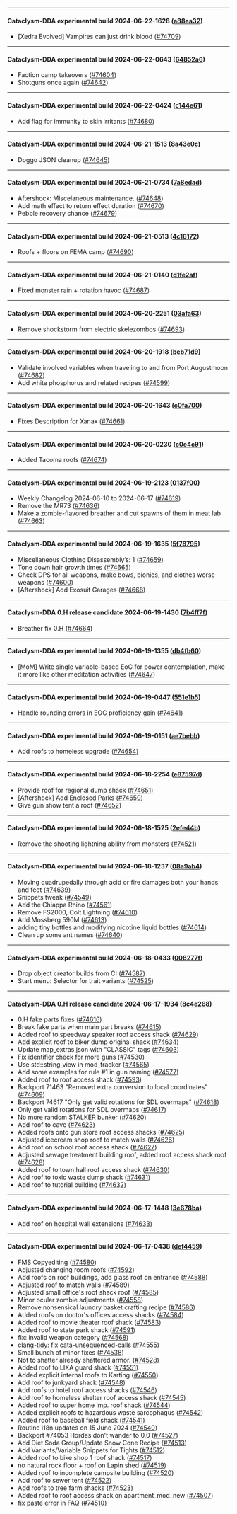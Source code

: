 
---

#### Cataclysm-DDA experimental build 2024-06-22-1628 ([a88ea32](https://github.com/CleverRaven/Cataclysm-DDA/releases/tag/cdda-experimental-2024-06-22-1628))

* [Xedra Evolved] Vampires can just drink blood ([#74709](https://github.com/CleverRaven/Cataclysm-DDA/pull/74709))

---

#### Cataclysm-DDA experimental build 2024-06-22-0643 ([64852a6](https://github.com/CleverRaven/Cataclysm-DDA/releases/tag/cdda-experimental-2024-06-22-0643))

* Faction camp takeovers ([#74604](https://github.com/CleverRaven/Cataclysm-DDA/pull/74604))
* Shotguns once again ([#74642](https://github.com/CleverRaven/Cataclysm-DDA/pull/74642))

---

#### Cataclysm-DDA experimental build 2024-06-22-0424 ([c144e61](https://github.com/CleverRaven/Cataclysm-DDA/releases/tag/cdda-experimental-2024-06-22-0424))

* Add flag for immunity to skin irritants ([#74680](https://github.com/CleverRaven/Cataclysm-DDA/pull/74680))

---

#### Cataclysm-DDA experimental build 2024-06-21-1513 ([8a43e0c](https://github.com/CleverRaven/Cataclysm-DDA/releases/tag/cdda-experimental-2024-06-21-1513))

* Doggo JSON cleanup ([#74645](https://github.com/CleverRaven/Cataclysm-DDA/pull/74645))

---

#### Cataclysm-DDA experimental build 2024-06-21-0734 ([7a8edad](https://github.com/CleverRaven/Cataclysm-DDA/releases/tag/cdda-experimental-2024-06-21-0734))

* Aftershock: Miscelaneous maintenance. ([#74648](https://github.com/CleverRaven/Cataclysm-DDA/pull/74648))
* Add math effect to return effect duration ([#74670](https://github.com/CleverRaven/Cataclysm-DDA/pull/74670))
* Pebble recovery chance ([#74679](https://github.com/CleverRaven/Cataclysm-DDA/pull/74679))

---

#### Cataclysm-DDA experimental build 2024-06-21-0513 ([4c16172](https://github.com/CleverRaven/Cataclysm-DDA/releases/tag/cdda-experimental-2024-06-21-0513))

* Roofs + floors on FEMA camp ([#74690](https://github.com/CleverRaven/Cataclysm-DDA/pull/74690))

---

#### Cataclysm-DDA experimental build 2024-06-21-0140 ([d1fe2af](https://github.com/CleverRaven/Cataclysm-DDA/releases/tag/cdda-experimental-2024-06-21-0140))

* Fixed monster rain + rotation havoc ([#74687](https://github.com/CleverRaven/Cataclysm-DDA/pull/74687))

---

#### Cataclysm-DDA experimental build 2024-06-20-2251 ([03afa63](https://github.com/CleverRaven/Cataclysm-DDA/releases/tag/cdda-experimental-2024-06-20-2251))

*  Remove shockstorm from electric skelezombos ([#74693](https://github.com/CleverRaven/Cataclysm-DDA/pull/74693))

---

#### Cataclysm-DDA experimental build 2024-06-20-1918 ([beb71d9](https://github.com/CleverRaven/Cataclysm-DDA/releases/tag/cdda-experimental-2024-06-20-1918))

* Validate involved variables when traveling to and from Port Augustmoon ([#74682](https://github.com/CleverRaven/Cataclysm-DDA/pull/74682))
* Add white phosphorus and related recipes ([#74599](https://github.com/CleverRaven/Cataclysm-DDA/pull/74599))

---

#### Cataclysm-DDA experimental build 2024-06-20-1643 ([c0fa700](https://github.com/CleverRaven/Cataclysm-DDA/releases/tag/cdda-experimental-2024-06-20-1643))

* Fixes Description for Xanax ([#74661](https://github.com/CleverRaven/Cataclysm-DDA/pull/74661))

---

#### Cataclysm-DDA experimental build 2024-06-20-0230 ([c0e4c91](https://github.com/CleverRaven/Cataclysm-DDA/releases/tag/cdda-experimental-2024-06-20-0230))

* Added Tacoma roofs ([#74674](https://github.com/CleverRaven/Cataclysm-DDA/pull/74674))

---

#### Cataclysm-DDA experimental build 2024-06-19-2123 ([0137f00](https://github.com/CleverRaven/Cataclysm-DDA/releases/tag/cdda-experimental-2024-06-19-2123))

* Weekly Changelog 2024-06-10 to 2024-06-17 ([#74619](https://github.com/CleverRaven/Cataclysm-DDA/pull/74619))
* Remove the MR73 ([#74636](https://github.com/CleverRaven/Cataclysm-DDA/pull/74636))
* Make a zombie-flavored breather and cut spawns of them in meat lab ([#74663](https://github.com/CleverRaven/Cataclysm-DDA/pull/74663))

---

#### Cataclysm-DDA experimental build 2024-06-19-1635 ([5f78795](https://github.com/CleverRaven/Cataclysm-DDA/releases/tag/cdda-experimental-2024-06-19-1635))

* Miscellaneous Clothing Disassembly’s: 1 ([#74659](https://github.com/CleverRaven/Cataclysm-DDA/pull/74659))
* Tone down hair growth times ([#74665](https://github.com/CleverRaven/Cataclysm-DDA/pull/74665))
* Check DPS for all weapons, make bows, bionics, and clothes worse weapons ([#74600](https://github.com/CleverRaven/Cataclysm-DDA/pull/74600))
* [Aftershock] Add Exosuit Garages ([#74668](https://github.com/CleverRaven/Cataclysm-DDA/pull/74668))

---

#### Cataclysm-DDA 0.H release candidate 2024-06-19-1430 ([7b4ff7f](https://github.com/CleverRaven/Cataclysm-DDA/releases/tag/cdda-0.H-2024-06-19-1430))

* Breather fix 0.H ([#74664](https://github.com/CleverRaven/Cataclysm-DDA/pull/74664))

---

#### Cataclysm-DDA experimental build 2024-06-19-1355 ([db4fb60](https://github.com/CleverRaven/Cataclysm-DDA/releases/tag/cdda-experimental-2024-06-19-1355))

* [MoM] Write single variable-based EoC for power contemplation, make it more like other meditation activities ([#74647](https://github.com/CleverRaven/Cataclysm-DDA/pull/74647))

---

#### Cataclysm-DDA experimental build 2024-06-19-0447 ([551e1b5](https://github.com/CleverRaven/Cataclysm-DDA/releases/tag/cdda-experimental-2024-06-19-0447))

* Handle rounding errors in EOC proficiency gain ([#74641](https://github.com/CleverRaven/Cataclysm-DDA/pull/74641))

---

#### Cataclysm-DDA experimental build 2024-06-19-0151 ([ae7bebb](https://github.com/CleverRaven/Cataclysm-DDA/releases/tag/cdda-experimental-2024-06-19-0151))

* Add roofs to homeless upgrade ([#74654](https://github.com/CleverRaven/Cataclysm-DDA/pull/74654))

---

#### Cataclysm-DDA experimental build 2024-06-18-2254 ([e87597d](https://github.com/CleverRaven/Cataclysm-DDA/releases/tag/cdda-experimental-2024-06-18-2254))

* Provide roof for regional dump shack ([#74651](https://github.com/CleverRaven/Cataclysm-DDA/pull/74651))
* [Aftershock] Add Enclosed Parks ([#74650](https://github.com/CleverRaven/Cataclysm-DDA/pull/74650))
* Give gun show tent a roof ([#74652](https://github.com/CleverRaven/Cataclysm-DDA/pull/74652))

---

#### Cataclysm-DDA experimental build 2024-06-18-1525 ([2efe44b](https://github.com/CleverRaven/Cataclysm-DDA/releases/tag/cdda-experimental-2024-06-18-1525))

* Remove the shooting lightning ability from monsters ([#74521](https://github.com/CleverRaven/Cataclysm-DDA/pull/74521))

---

#### Cataclysm-DDA experimental build 2024-06-18-1237 ([08a9ab4](https://github.com/CleverRaven/Cataclysm-DDA/releases/tag/cdda-experimental-2024-06-18-1237))

* Moving quadrupedally through acid or fire damages both your hands and feet ([#74639](https://github.com/CleverRaven/Cataclysm-DDA/pull/74639))
* Snippets tweak ([#74549](https://github.com/CleverRaven/Cataclysm-DDA/pull/74549))
* Add the Chiappa Rhino ([#74561](https://github.com/CleverRaven/Cataclysm-DDA/pull/74561))
* Remove FS2000, Colt Lightning  ([#74610](https://github.com/CleverRaven/Cataclysm-DDA/pull/74610))
* Add Mossberg 590M ([#74613](https://github.com/CleverRaven/Cataclysm-DDA/pull/74613))
* adding tiny bottles and modifying nicotine liquid bottles ([#74614](https://github.com/CleverRaven/Cataclysm-DDA/pull/74614))
* Clean up some ant names ([#74640](https://github.com/CleverRaven/Cataclysm-DDA/pull/74640))

---

#### Cataclysm-DDA experimental build 2024-06-18-0433 ([008277f](https://github.com/CleverRaven/Cataclysm-DDA/releases/tag/cdda-experimental-2024-06-18-0433))

* Drop object creator builds from CI ([#74587](https://github.com/CleverRaven/Cataclysm-DDA/pull/74587))
* Start menu: Selector for trait variants ([#74525](https://github.com/CleverRaven/Cataclysm-DDA/pull/74525))

---

#### Cataclysm-DDA 0.H release candidate 2024-06-17-1934 ([8c4e268](https://github.com/CleverRaven/Cataclysm-DDA/releases/tag/cdda-0.H-2024-06-17-1934))

* 0.H fake parts fixes ([#74616](https://github.com/CleverRaven/Cataclysm-DDA/pull/74616))
* Break fake parts when main part breaks ([#74615](https://github.com/CleverRaven/Cataclysm-DDA/pull/74615))
* Added roof to speedway speaker roof access shack ([#74629](https://github.com/CleverRaven/Cataclysm-DDA/pull/74629))
* Add explicit roof to biker dump original shack ([#74634](https://github.com/CleverRaven/Cataclysm-DDA/pull/74634))
* Update map_extras.json with "CLASSIC" tags ([#74603](https://github.com/CleverRaven/Cataclysm-DDA/pull/74603))
* Fix identifier check for more guns ([#74530](https://github.com/CleverRaven/Cataclysm-DDA/pull/74530))
* Use std::string_view in mod_tracker ([#74565](https://github.com/CleverRaven/Cataclysm-DDA/pull/74565))
* Add some examples for rule #1 in gun naming ([#74577](https://github.com/CleverRaven/Cataclysm-DDA/pull/74577))
* Added roof to roof access shack ([#74593](https://github.com/CleverRaven/Cataclysm-DDA/pull/74593))
* Backport 71463 "Removed extra conversion to local coordinates" ([#74609](https://github.com/CleverRaven/Cataclysm-DDA/pull/74609))
* Backport 74617 "Only get valid rotations for SDL overmaps" ([#74618](https://github.com/CleverRaven/Cataclysm-DDA/pull/74618))
* Only get valid rotations for SDL overmaps ([#74617](https://github.com/CleverRaven/Cataclysm-DDA/pull/74617))
* No more random STALKER bunker ([#74620](https://github.com/CleverRaven/Cataclysm-DDA/pull/74620))
* Add roof to cave ([#74623](https://github.com/CleverRaven/Cataclysm-DDA/pull/74623))
* Added roofs onto gun store roof access shacks ([#74625](https://github.com/CleverRaven/Cataclysm-DDA/pull/74625))
* Adjusted icecream shop roof to match walls ([#74626](https://github.com/CleverRaven/Cataclysm-DDA/pull/74626))
* Add roof on school roof access shack ([#74627](https://github.com/CleverRaven/Cataclysm-DDA/pull/74627))
* Adjusted sewage treatment building roof, added roof access shack roof ([#74628](https://github.com/CleverRaven/Cataclysm-DDA/pull/74628))
* Added roof to town hall roof access shack ([#74630](https://github.com/CleverRaven/Cataclysm-DDA/pull/74630))
* Add roof to toxic waste dump shack ([#74631](https://github.com/CleverRaven/Cataclysm-DDA/pull/74631))
* Add roof to tutorial building ([#74632](https://github.com/CleverRaven/Cataclysm-DDA/pull/74632))

---

#### Cataclysm-DDA experimental build 2024-06-17-1448 ([3e678ba](https://github.com/CleverRaven/Cataclysm-DDA/releases/tag/cdda-experimental-2024-06-17-1448))

* Add roof on hospital wall extensions ([#74633](https://github.com/CleverRaven/Cataclysm-DDA/pull/74633))

---

#### Cataclysm-DDA experimental build 2024-06-17-0438 ([def4459](https://github.com/CleverRaven/Cataclysm-DDA/releases/tag/cdda-experimental-2024-06-17-0438))

* FMS Copyediting ([#74580](https://github.com/CleverRaven/Cataclysm-DDA/pull/74580))
* Adjusted changing room roofs ([#74592](https://github.com/CleverRaven/Cataclysm-DDA/pull/74592))
* Add roofs on roof buildings, add glass roof on entrance ([#74588](https://github.com/CleverRaven/Cataclysm-DDA/pull/74588))
* Adjusted roof to match walls ([#74589](https://github.com/CleverRaven/Cataclysm-DDA/pull/74589))
* Adjusted small office's roof shack roof ([#74585](https://github.com/CleverRaven/Cataclysm-DDA/pull/74585))
* Minor ocular zombie adjustments ([#74558](https://github.com/CleverRaven/Cataclysm-DDA/pull/74558))
* Remove nonsensical laundry basket crafting recipe ([#74586](https://github.com/CleverRaven/Cataclysm-DDA/pull/74586))
* Added roofs on doctor's offices access shacks ([#74584](https://github.com/CleverRaven/Cataclysm-DDA/pull/74584))
* Added roof to movie theater roof shack ([#74583](https://github.com/CleverRaven/Cataclysm-DDA/pull/74583))
* Added roof to state park shack ([#74591](https://github.com/CleverRaven/Cataclysm-DDA/pull/74591))
* fix: invalid weapon category ([#74568](https://github.com/CleverRaven/Cataclysm-DDA/pull/74568))
* clang-tidy: fix cata-unsequenced-calls ([#74555](https://github.com/CleverRaven/Cataclysm-DDA/pull/74555))
* Small bunch of minor fixes ([#74538](https://github.com/CleverRaven/Cataclysm-DDA/pull/74538))
* Not to shatter already shattered armor. ([#74528](https://github.com/CleverRaven/Cataclysm-DDA/pull/74528))
* Added roof to LIXA guard shack ([#74551](https://github.com/CleverRaven/Cataclysm-DDA/pull/74551))
* Added explicit internal roofs to Karting ([#74550](https://github.com/CleverRaven/Cataclysm-DDA/pull/74550))
* Add roof to junkyard shack ([#74548](https://github.com/CleverRaven/Cataclysm-DDA/pull/74548))
* Add roofs to hotel roof access shacks ([#74546](https://github.com/CleverRaven/Cataclysm-DDA/pull/74546))
* Add roof to homeless shelter roof access shack ([#74545](https://github.com/CleverRaven/Cataclysm-DDA/pull/74545))
* Added roof to super home imp. roof shack ([#74544](https://github.com/CleverRaven/Cataclysm-DDA/pull/74544))
* Added explicit roofs to hazardous waste sarcophagus ([#74542](https://github.com/CleverRaven/Cataclysm-DDA/pull/74542))
* Added roof to baseball field shack ([#74541](https://github.com/CleverRaven/Cataclysm-DDA/pull/74541))
* Routine i18n updates on 15 June 2024 ([#74540](https://github.com/CleverRaven/Cataclysm-DDA/pull/74540))
* Backport #74053 Hordes don't wander to 0,0 ([#74527](https://github.com/CleverRaven/Cataclysm-DDA/pull/74527))
* Add Diet Soda Group/Update Snow Cone Recipe ([#74513](https://github.com/CleverRaven/Cataclysm-DDA/pull/74513))
* Add Variants/Variable Snippets for Tights ([#74512](https://github.com/CleverRaven/Cataclysm-DDA/pull/74512))
* Added roof to bike shop 1 roof shack ([#74517](https://github.com/CleverRaven/Cataclysm-DDA/pull/74517))
* no natural rock floor + roof on Lapin shed ([#74519](https://github.com/CleverRaven/Cataclysm-DDA/pull/74519))
* Added roof to incomplete campsite building ([#74520](https://github.com/CleverRaven/Cataclysm-DDA/pull/74520))
* Add roof to sewer tent ([#74522](https://github.com/CleverRaven/Cataclysm-DDA/pull/74522))
* Add roofs to tree farm shacks ([#74523](https://github.com/CleverRaven/Cataclysm-DDA/pull/74523))
* Added roof to roof access shack on apartment_mod_new ([#74507](https://github.com/CleverRaven/Cataclysm-DDA/pull/74507))
* fix paste error in FAQ ([#74510](https://github.com/CleverRaven/Cataclysm-DDA/pull/74510))
